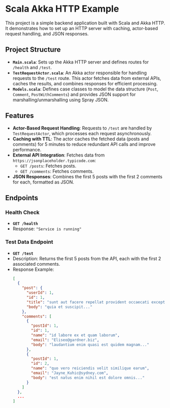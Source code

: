 # Scala Akka HTTP Example

This project is a simple backend application built with Scala and Akka HTTP. It demonstrates how to set up an HTTP server with caching, actor-based request handling, and JSON responses.

## Project Structure

- **`Main.scala`**: Sets up the Akka HTTP server and defines routes for `/health` and `/test`.
- **`TestRequestActor.scala`**: An Akka actor responsible for handling requests to the `/test` route. This actor fetches data from external APIs, caches the results, and combines responses for efficient processing.
- **`Models.scala`**: Defines case classes to model the data structure (`Post`, `Comment`, `PostWithComments`) and provides JSON support for marshalling/unmarshalling using Spray JSON.

## Features

- **Actor-Based Request Handling**: Requests to `/test` are handled by `TestRequestActor`, which processes each request asynchronously.
- **Caching with TTL**: The actor caches the fetched data (posts and comments) for 5 minutes to reduce redundant API calls and improve performance.
- **External API Integration**: Fetches data from `https://jsonplaceholder.typicode.com`:
  - `GET /posts`: Fetches posts.
  - `GET /comments`: Fetches comments.
- **JSON Responses**: Combines the first 5 posts with the first 2 comments for each, formatted as JSON.

## Endpoints

### Health Check

- **`GET /health`**
- Response: `"Service is running"`

### Test Data Endpoint

- **`GET /test`**
- Description: Returns the first 5 posts from the API, each with the first 2 associated comments.
- Response Example:
  ```json
  [
    {
      "post": {
        "userId": 1,
        "id": 1,
        "title": "sunt aut facere repellat provident occaecati excepturi optio reprehenderit",
        "body": "quia et suscipit..."
      },
      "comments": [
        {
          "postId": 1,
          "id": 1,
          "name": "id labore ex et quam laborum",
          "email": "Eliseo@gardner.biz",
          "body": "laudantium enim quasi est quidem magnam..."
        },
        {
          "postId": 1,
          "id": 2,
          "name": "quo vero reiciendis velit similique earum",
          "email": "Jayne_Kuhic@sydney.com",
          "body": "est natus enim nihil est dolore omnis..."
        }
      ]
    },
    ...
  ]
  ```
